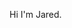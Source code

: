 Hi I'm Jared.

<!---
Jared-Hood/Jared-Hood is a ✨ special ✨ repository because its `README.md` (this file) appears on your GitHub profile.
You can click the Preview link to take a look at your changes.
--->
